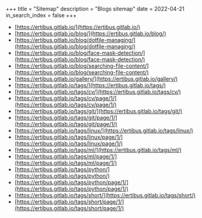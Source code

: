 +++
title = "Sitemap"
description = "Blogs sitemap"
date = 2022-04-21
in_search_index = false
+++
* [https://ertibus.gitlab.io/](https://ertibus.gitlab.io/)
* [https://ertibus.gitlab.io/blog/](https://ertibus.gitlab.io/blog/)
* [https://ertibus.gitlab.io/blog/dotfile-managing/](https://ertibus.gitlab.io/blog/dotfile-managing/)
* [https://ertibus.gitlab.io/blog/face-mask-detection/](https://ertibus.gitlab.io/blog/face-mask-detection/)
* [https://ertibus.gitlab.io/blog/searching-file-content/](https://ertibus.gitlab.io/blog/searching-file-content/)
* [https://ertibus.gitlab.io/gallery/](https://ertibus.gitlab.io/gallery/)
* [https://ertibus.gitlab.io/tags/](https://ertibus.gitlab.io/tags/)
* [https://ertibus.gitlab.io/tags/cv/](https://ertibus.gitlab.io/tags/cv/)
* [https://ertibus.gitlab.io/tags/cv/page/1/](https://ertibus.gitlab.io/tags/cv/page/1/)
* [https://ertibus.gitlab.io/tags/git/](https://ertibus.gitlab.io/tags/git/)
* [https://ertibus.gitlab.io/tags/git/page/1/](https://ertibus.gitlab.io/tags/git/page/1/)
* [https://ertibus.gitlab.io/tags/linux/](https://ertibus.gitlab.io/tags/linux/)
* [https://ertibus.gitlab.io/tags/linux/page/1/](https://ertibus.gitlab.io/tags/linux/page/1/)
* [https://ertibus.gitlab.io/tags/ml/](https://ertibus.gitlab.io/tags/ml/)
* [https://ertibus.gitlab.io/tags/ml/page/1/](https://ertibus.gitlab.io/tags/ml/page/1/)
* [https://ertibus.gitlab.io/tags/python/](https://ertibus.gitlab.io/tags/python/)
* [https://ertibus.gitlab.io/tags/python/page/1/](https://ertibus.gitlab.io/tags/python/page/1/)
* [https://ertibus.gitlab.io/tags/short/](https://ertibus.gitlab.io/tags/short/)
* [https://ertibus.gitlab.io/tags/short/page/1/](https://ertibus.gitlab.io/tags/short/page/1/)
